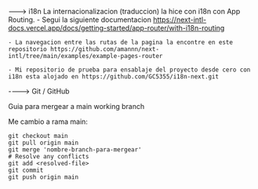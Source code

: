 


---> i18n
 La internacionalizacion (traduccion) la hice con i18n con App Routing.
    - Segui la siguiente documentacion https://next-intl-docs.vercel.app/docs/getting-started/app-router/with-i18n-routing

    - La navegacion entre las rutas de la pagina la encontre en este repositorio https://github.com/amannn/next-intl/tree/main/examples/example-pages-router

    - Mi repositorio de prueba para ensablaje del proyecto desde cero con i18n esta alojado en https://github.com/GC5355/i18n-next.git


----> Git / GitHub

Guia para mergear a main working branch

Me cambio a rama main:

    git checkout main
    git pull origin main
    git merge 'nombre-branch-para-mergear'
    # Resolve any conflicts
    git add <resolved-file>
    git commit
    git push origin main
